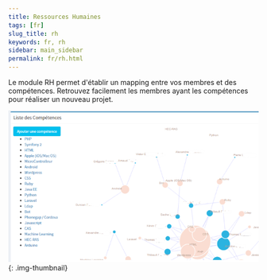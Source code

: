 ```yaml
---
title: Ressources Humaines
tags: [fr]
slug_title: rh
keywords: fr, rh
sidebar: main_sidebar
permalink: fr/rh.html
---
```


Le module RH permet d'établir un mapping entre vos membres et des compétences. Retrouvez facilement les membres ayant les compétences pour réaliser un nouveau projet.

![Mapping compétences membres](/images/uploads/competences.png){: .img-thumbnail}
